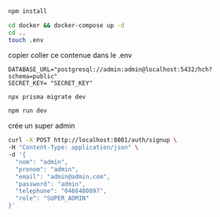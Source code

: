 ```bash
npm install
```

```bash
cd docker && docker-compose up -d
cd .. 
touch .env
```
copier coller ce contenue dans le .env
```text
DATABASE_URL="postgresql://admin:admin@localhost:5432/hch?schema=public"
SECRET_KEY= "SECRET_KEY"
```
```bash
npx prisma migrate dev
```
```bash
npm run dev
```
crée un super admin
```bash
curl -X POST http://localhost:8081/auth/signup \
-H "Content-Type: application/json" \
-d '{
  "nom": "admin",
  "prenom": "admin", 
  "email": "admin@admin.com",
  "password": "admin",
  "telephone": "0466480897",
  "role": "SUPER_ADMIN"
}'

```